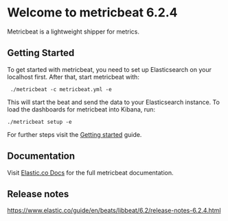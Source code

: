 # Welcome to metricbeat 6.2.4

Metricbeat is a lightweight shipper for metrics.

## Getting Started

To get started with metricbeat, you need to set up Elasticsearch on your localhost first. After that, start metricbeat with:

     ./metricbeat -c metricbeat.yml -e

This will start the beat and send the data to your Elasticsearch instance. To load the dashboards for metricbeat into Kibana, run:

    ./metricbeat setup -e

For further steps visit the [Getting started](https://www.elastic.co/guide/en/beats/metricbeat/6.2/metricbeat-getting-started.html) guide.

## Documentation

Visit [Elastic.co Docs](https://www.elastic.co/guide/en/beats/metricbeat/6.2/index.html) for the full metricbeat documentation.

## Release notes

https://www.elastic.co/guide/en/beats/libbeat/6.2/release-notes-6.2.4.html
